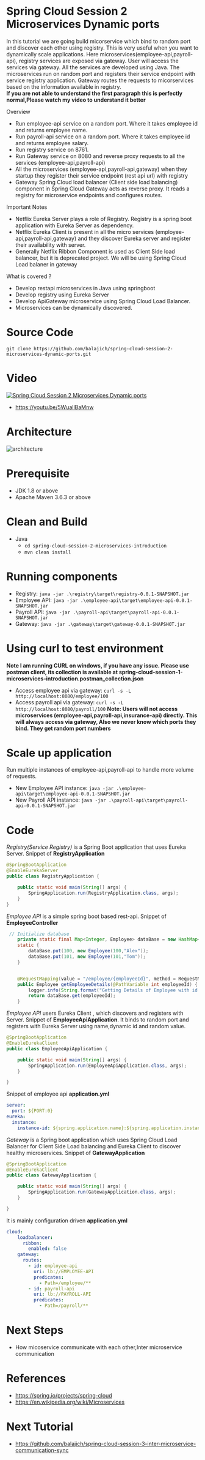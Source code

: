 # Spring Cloud Session 2 Microservices Dynamic ports
In this tutorial we are going build micorservice which bind to random port and discover each other using registry. This 
is very useful when you want to dynamically scale applications. Here microservices(employee-api,payroll-api), registry 
services are exposed  via gateway. User will access the services via gateway. All the services are developed using Java. 
The microservices run on random port and registers their service endpoint with service registry application.
Gateway routes the requests to micorservices based on the information available in registry.  
**If you are not able to understand the first paragraph this is perfectly normal,Please watch my video to understand it better**

Overview
- Run employee-api service on a random port. Where it takes employee id and returns employee name.
- Run payroll-api service on a random port. Where it takes employee id and returns employee salary.
- Run registry service on 8761. 
- Run Gateway service on 8080 and reverse proxy requests to all the services (employee-api,payroll-api)
- All the microservices (employee-api,payroll-api,gateway) when they startup they register their service endpoint (rest api url)
 with registry
- Gateway Spring Cloud load balancer (Client side load balancing) component in Spring Cloud Gateway acts as reverse proxy.
It reads a registry for microservice endpoints and configures routes. 

Important Notes
- Netflix Eureka Server plays a role of Registry. Registry is a spring boot application with Eureka Server as dependency.
- Netflix Eureka Client is present in all the micro services (employee-api,payroll-api,gateway) and they discover Eureka
server and register their availability with server.
- Generally Netflix Ribbon Component is used as Client Side load balancer, but it is deprecated project. We will be using
Spring Cloud Load balaner in gateway 

 
What is covered ?
- Develop restapi microservices in Java using springboot 
- Develop registry using Eureka Server
- Develop ApiGateway microservice using Spring Cloud Load Balancer.
- Microservices can be dynamically discovered.

# Source Code 
``` git clone https://github.com/balajich/spring-cloud-session-2-microservices-dynamic-ports.git ``` 
# Video
[![Spring Cloud Session 2 Microservices Dynamic ports](https://img.youtube.com/vi/5WuallBaMnw/0.jpg)](https://www.youtube.com/watch?v=5WuallBaMnw)
- https://youtu.be/5WuallBaMnw
# Architecture
![architecture](architecture.png "architecture")
# Prerequisite
- JDK 1.8 or above
- Apache Maven 3.6.3 or above
# Clean and Build
- Java
    - ``` cd spring-cloud-session-2-microservices-introduction ``` 
    - ``` mvn clean install ```
 
# Running components
- Registry: ``` java -jar .\registry\target\registry-0.0.1-SNAPSHOT.jar ```
- Employee API: ``` java -jar .\employee-api\target\employee-api-0.0.1-SNAPSHOT.jar ```
- Payroll API: ``` java -jar .\payroll-api\target\payroll-api-0.0.1-SNAPSHOT.jar ```
- Gateway: ``` java -jar .\gateway\target\gateway-0.0.1-SNAPSHOT.jar ``` 

# Using curl to test environment
**Note I am running CURL on windows, if you have any issue. Please use postman client, its collection is available 
at spring-cloud-session-1-microservices-introduction.postman_collection.json**
- Access employee api via gateway: ``` curl -s -L  http://localhost:8080/employee/100 ```
- Access payroll api via gateway: ``` curl -s -L  http://localhost:8080/payroll/100 ```
**Note: Users will not access microservices (employee-api,payroll-api,insurance-api) directly. This will always access 
via gateway, Also we never know which ports they bind. They get random port numbers**
# Scale up application
Run multiple instances of employee-api,payroll-api to handle more volume of requests.
- New Employee API instance: ``` java -jar .\employee-api\target\employee-api-0.0.1-SNAPSHOT.jar ```
- New Payroll API instance: ``` java -jar .\payroll-api\target\payroll-api-0.0.1-SNAPSHOT.jar ```

# Code
*Registry(Service Registry)* is a Spring Boot application that uses Eureka Server. Snippet of **RegistryApplication**
```java
@SpringBootApplication
@EnableEurekaServer
public class RegistryApplication {

    public static void main(String[] args) {
        SpringApplication.run(RegistryApplication.class, args);
    }
}
```
*Employee API* is a simple spring boot based rest-api. Snippet of **EmployeeController**
```java
 // Initialize database
    private static final Map<Integer, Employee> dataBase = new HashMap<>();
    static {
        dataBase.put(100, new Employee(100,"Alex"));
        dataBase.put(101, new Employee(101,"Tom"));
    }


    @RequestMapping(value = "/employee/{employeeId}", method = RequestMethod.GET)
    public Employee getEmployeeDetails(@PathVariable int employeeId) {
        logger.info(String.format("Getting Details of Employee with id %s",employeeId ));
        return dataBase.get(employeeId);
    }
```
*Employee API* users Eureka Client , which discovers and registers with Server. Snippet of **EmployeeApiApplication**. It
binds to random port and registers with Eureka Server using name,dynamic id and random value.
```java
@SpringBootApplication
@EnableEurekaClient
public class EmployeeApiApplication {

    public static void main(String[] args) {
        SpringApplication.run(EmployeeApiApplication.class, args);
    }

}
```
Snippet of employee api **application.yml**
```yaml
server:
  port: ${PORT:0}
eureka:
  instance:
    instance-id: ${spring.application.name}:${spring.application.instance_id:${random.value}}
```
*Gateway* is a Spring boot application which uses Spring Cloud Load Balancer for Client Side Load balancing and Eureka Client to
discover healthy microservices. Snippet of **GatewayApplication**
```java
@SpringBootApplication
@EnableEurekaClient
public class GatewayApplication {

    public static void main(String[] args) {
        SpringApplication.run(GatewayApplication.class, args);
    }

}
```
It is mainly configuration driven  **application.yml**  
```yaml
cloud:
    loadbalancer:
      ribbon:
        enabled: false
    gateway:
      routes:
        - id: employee-api
          uri: lb://EMPLOYEE-API
          predicates:
            - Path=/employee/**
        - id: payroll-api
          uri: lb://PAYROLL-API
          predicates:
            - Path=/payroll/**
```

# Next Steps
- How micoservice communicate with each other,Inter microservice communication

# References
- https://spring.io/projects/spring-cloud
- https://en.wikipedia.org/wiki/Microservices
# Next Tutorial
- https://github.com/balajich/spring-cloud-session-3-inter-microservice-communication-sync